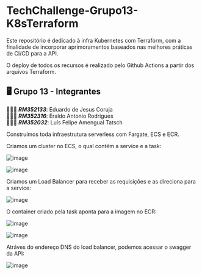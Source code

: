 # TechChallenge-Grupo13-K8sTerraform
Este repositório é dedicado à infra Kubernetes com Terraform, com a finalidade de incorporar aprimoramentos baseados nas melhores práticas de CI/CD para a API.

O deploy de todos os recursos é realizado pelo Github Actions a partir dos arquivos Terraform.

## 🖥️ Grupo 13 - Integrantes
🧑🏻‍💻 *<b>RM352133</b>*: Eduardo de Jesus Coruja </br>
🧑🏻‍💻 *<b>RM352316</b>*: Eraldo Antonio Rodrigues </br>
🧑🏻‍💻 *<b>RM352032</b>*: Luís Felipe Amengual Tatsch </br>

Construímos toda infraestrutura serverless com Fargate, ECS e ECR. 

Criamos um cluster no ECS, o qual contém a service e a task:

![image](https://github.com/eraldoads/TechChallenge-Grupo13-K8sTerraform/assets/47857203/4c6e390d-86ee-41e5-9963-88de03449c3d)

![image](https://github.com/eraldoads/TechChallenge-Grupo13-K8sTerraform/assets/47857203/a581a105-e863-4e7b-bee3-9be4a4f14331)

Criamos um Load Balancer para receber as requisições e as direciona para a service:

![image](https://github.com/eraldoads/TechChallenge-Grupo13-K8sTerraform/assets/47857203/53b776ec-fc35-452c-acdd-2338891fe525)

O container criado pela task aponta para a imagem no ECR:

![image](https://github.com/eraldoads/TechChallenge-Grupo13-K8sTerraform/assets/47857203/bebf65c6-ce22-49d4-b671-57f02cf70a0d)

![image](https://github.com/eraldoads/TechChallenge-Grupo13-K8sTerraform/assets/47857203/9ee3d86b-e527-44b5-b52f-27172a3f6a8f)

Atráves do endereço DNS do load balancer, podemos acessar o swagger da API:

![image](https://github.com/eraldoads/TechChallenge-Grupo13-K8sTerraform/assets/47857203/e7c1859f-4d5a-4931-91b5-087ebf23284d)





